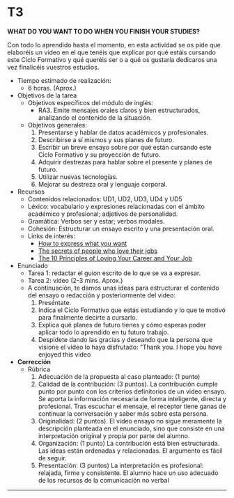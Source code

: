 # T3

**WHAT DO YOU WANT TO DO WHEN YOU FINISH YOUR STUDIES?**


Con todo lo aprendido hasta el momento, en esta actividad se os pide que elaboréis un video en el que tenéis que explicar por qué estáis cursando este Ciclo Formativo y qué queréis ser o a qué os gustaría dedicaros una vez finalicéis vuestros estudios.

- Tiempo estimado de realización:
  - 6 horas. (Aprox.)
- Objetivos de la tarea
  - Objetivos específicos del módulo de inglés:
    - RA3. Emite mensajes orales claros y bien estructurados, analizando el contenido de la situación.
  - Objetivos generales:
    1. Presentarse y hablar de datos académicos y profesionales.
    2. Describirse a sí mismos y sus planes de futuro.
    3. Escribir un breve ensayo sobre por qué están cursando este Ciclo Formativo y su proyección
    de futuro.
    4. Adquirir destrezas para hablar sobre el presente y planes de futuro.
    5. Utilizar nuevas tecnologías.
    6. Mejorar su destreza oral y lenguaje corporal.
- Recursos
  - Contenidos relacionados: UD1, UD2, UD3, UD4 y UD5
  - Léxico: vocabulario y expresiones relacionadas con el ámbito académico y profesional;
  adjetivos de personalidad.
  - Gramática: Verbos ser y estar; verbos modales.
  - Cohesión: Estructurar un ensayo escrito y una presentación oral.
  - Links de interés:
    - [How to express what you want](https://www.youtube.com/live/4-GObG8hgx0?feature=shared)
    - [The secrets of people who love their jobs](https://youtu.be/F9b0fi7p3Ts?feature=shared)
    - [The 10 Principles of Loving Your Career and Your Job](https://youtu.be/h4finCC_HKs?feature=shared)
- Enunciado
  - Tarea 1: redactar el guion escrito de lo que se va a expresar.
  - Tarea 2: video (2-3 mins. Aprox.)
  - A continuación, te damos unas ideas para estructurar el contenido del ensayo o redacción y
posteriormente del video:
    1. Preséntate.
    2. Indica el Ciclo Formativo que estás estudiando y lo que te motivó para finalmente decirte a cursarlo.
    3. Explica qué planes de futuro tienes y cómo esperas poder aplicar todo lo aprendido en tu futuro trabajo.
    4. Despídete dando las gracias y deseando que la persona que visione el video lo haya disfrutado: “Thank you. I hope you have enjoyed this video
- **Corrección**
  - Rúbrica
    1. Adecuación de la propuesta al caso planteado: (1 punto)
    2. Calidad de la contribución: (3 puntos). La contribución cumple punto por punto con los criterios definitorios de un video ensayo. Se aporta la información necesaria de forma inteligente, directa y profesional. Tras escuchar el mensaje, el receptor tiene ganas de continuar la conversación y saber más sobre esta persona.
    3. Originalidad: (2 puntos). El video ensayo no sigue meramente la descripción planteada en el enunciado, sino que consiste en una interpretación original y propia por parte del alumno.
    4. Organización: (1 punto) La contribución está bien estructurada. Las ideas están ordenadas y relacionadas. El argumento es fácil de seguir.
    5. Presentación: (3 puntos) La interpretación es profesional: relajada, firme y consistente. El alumno hace un uso adecuado de los recursos de la comunicación no verbal

---


<!-- - High School:
  - foo
  - bar
  - Lengua, Historia
- Uni
  - Languages
  - Experiences abroad
  - Cultural awareness
  - ...longing for Sociology, International Relations (Geopolitics)
- Budapest/Ryanair
  - foo
  - bar
  - Cultural Immersion
- Budapest/TATA
  - bullshite
  - homeoffice, ticketing, IT
- Verge: Istanbul & Athens
  - Masters
  - Project Management
  - done with junior positions, need proper hard skills, technical stuff
- Spain/ASIR
  - custom
    - programming
    - linux
    - electronics
    - git
    - devops
    - Thanks YouTube, Udemy
  - sistemas, redes
  - Setesur
- Future/Setesur
  - foo
  - bar -->